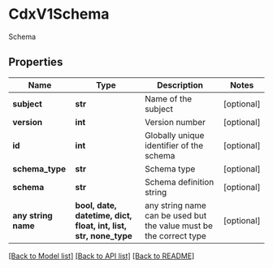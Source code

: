 # CdxV1Schema

Schema

## Properties
Name | Type | Description | Notes
------------ | ------------- | ------------- | -------------
**subject** | **str** | Name of the subject | [optional] 
**version** | **int** | Version number | [optional] 
**id** | **int** | Globally unique identifier of the schema | [optional] 
**schema_type** | **str** | Schema type | [optional] 
**schema** | **str** | Schema definition string | [optional] 
**any string name** | **bool, date, datetime, dict, float, int, list, str, none_type** | any string name can be used but the value must be the correct type | [optional]

[[Back to Model list]](../README.md#documentation-for-models) [[Back to API list]](../README.md#documentation-for-api-endpoints) [[Back to README]](../README.md)


